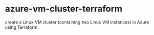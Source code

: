 # azure-vm-cluster-terraform
create a Linux VM cluster (containing two Linux VM instances) in Azure using Terraform.
